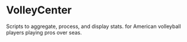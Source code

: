 # VolleyCenter
Scripts to aggregate, process, and display stats. for American volleyball players playing pros over seas.
